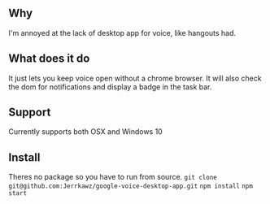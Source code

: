 ## Why
I'm annoyed at the lack of desktop app for voice, like hangouts had.

## What does it do
It just lets you keep voice open without a chrome browser. It will also check the dom for notifications and display a badge in the task bar.

## Support
Currently supports both OSX and Windows 10

## Install
Theres no package so you have to run from source.
`git clone git@github.com:Jerrkawz/google-voice-desktop-app.git`
`npm install`
`npm start`